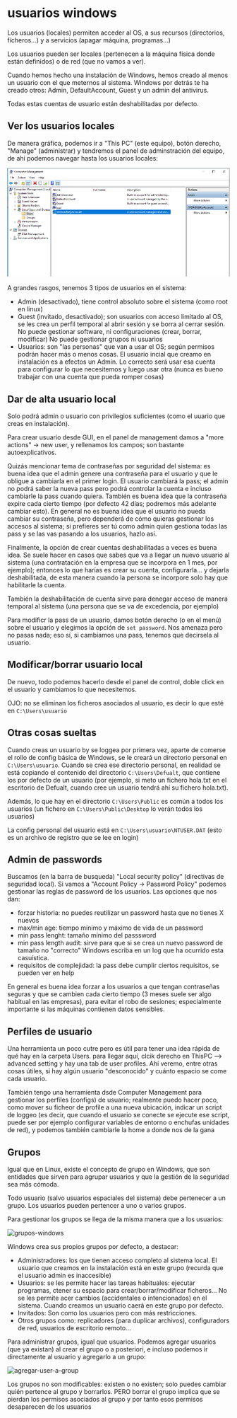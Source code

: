 # usuarios windows
Los usuarios (locales) permiten acceder al OS, a sus recursos
(directorios, ficheros...) y a servicios (apagar máquina, programas...)

Los usuarios pueden ser locales (pertenecen a la máquina física donde están
definidos) o de red (que no vamos a ver).

Cuando hemos hecho una instalación de Windows, hemos creado al menos
un usuario con el que meternos al sistema. Windows por detrás te ha creado
otros: Admin, DefaultAccount, Guest y un admin del antivirus.

Todas estas cuentas de usuario están deshabilitadas por defecto.

## Ver los usuarios locales
De manera gráfica, podemos ir a "This PC" (este equipo), botón derecho,
"Manage" (administrar) y tendremos el panel de adminstración del equipo,
de ahí podemos navegar hasta los usuarios locales:

![winCompMGMT](./images/computerManagement.jpg "winCompMGMT")

<!-- También podemos verlos con con PowerShell (la terminal de windows) via

```powershell
Get-Localuser
```

o con

```powershell
Get-WmiObject Win32_UserAccount
``` -->

A grandes rasgos, tenemos 3 tipos de usuarios en el sistema:
- Admin (desactivado), tiene control absoluto sobre el sistema (como root
    en linux)
- Guest (invitado, desactivado); son usuarios con acceso limitado al OS,
    se les crea un perfil temporal al abrir sesión y se borra al cerrar sesión.
    No puede gestionar software, ni configuraciones (crear, borrar, modificar)
    No puede gestionar grupos ni usuarios
- Usuarios: son "las personas" que van a usar el OS; según permisos
    podrán hacer más o menos cosas. El usuario incial que creamo en instalación
    es a efectos un Admin. Lo correcto será usar esa cuenta para configurar
    lo que necesitemos y luego usar otra (nunca es bueno trabajar con una
    cuenta que pueda romper cosas)

## Dar de alta usuario local
Solo podrá admin o usuario con privilegios suficientes (como el uuario que
creas en instalación).

Para crear usuario desde GUI, en el panel de management damos a "more actions"
-> new user, y rellenamos los campos; son bastante autoexplicativos.

Quizás mencionar tema de contraseñas por seguridad del sistema: es buena idea
que el admin genere una contraseña para el usuario y que le obligue a cambiarla
en el primer login. El usuario cambiará la pass; el admin no podrá saber
la nueva pass pero podrá controlar la cuenta e incluso cambiarle la pass
cuando quiera. También es buena idea que la contraseña expire cada cierto
tiempo (por defecto 42 días; podremos más adelante cambiar esto). En general no
es buena idea que el usuario no pueda cambiar su contraseña, pero dependerá
de cómo quieras gestionar los accesos al sistema; si prefieres ser tú
como admin quien gestiona todas las pass y se las vas pasando a los usuarios,
hazlo así.

Finalmente, la opción de crear cuentas deshabilitadas a veces es buena idea.
Se suele hacer en casos que sabes que va a llegar un nuevo usuario al sistema
(una contratación en la empresa que se incorpora en 1 mes, por ejemplo);
entonces lo que harías es crear su cuenta, configurarla... y dejarla 
deshabilitada, de esta manera cuando la persona se incorpore solo hay que
habilitarle la cuenta.

También la deshabilitación de cuenta sirve para denegar acceso de manera
temporal al sistema (una persona que se va de excedencia, por ejemplo)

<!-- Podemos también crear usuario via PowerShell con:

```powershell
# crear usuario local con contraseña
New-LocalUser usuario -Password Retamar1@
# crear usuario local con contraseña segura
$pass=ConvertTo-SecureString "Retamar1a" -asplaintext -force
New-LocalUser usuario -Password $pass
# crear usuario local con la contraseña enmascarada
$pass = Read-Host -AsSecureString
New-LocalUser usuario -Password $pass

---- opts---

AccountExpires           {}     
AccountNeverExpires      {}     
Description              {}     
Disabled                 {}     
FullName                 {}     
Name                     {}     
Password                 {}     
NoPassword               {}     
PasswordNeverExpires     {}     
UserMayNotChangePassword {}     
Verbose                  {vb}   
Debug                    {db}   
ErrorAction              {ea}   
WarningAction            {wa}   
InformationAction        {infa} 
ErrorVariable            {ev}   
WarningVariable          {wv}   
InformationVariable      {iv}   
OutVariable              {ov}   
OutBuffer                {ob}   
PipelineVariable         {pv}   
WhatIf                   {wi}   
Confirm                  {cf}
``` -->

Para modificr la pass de un usuario, damos botón derecho (o en el menú) sobre el 
usuario y elegimos la opción de ``set password``. Nos amenaza pero
no pasas nada; eso sí, si cambiamos una pass, tenemos que decirsela al usuario.

## Modificar/borrar usuario local
De nuevo, todo podemos hacerlo desde el panel de control, doble click en
el usuario y cambiamos lo que necesitemos.

OJO: no se eliminan los ficheros asociados al usuario, es decir
lo que esté en `C:\Users\usuario`

## Otras cosas sueltas
Cuando creas un usuario by se loggea por primera vez, aparte de comerse
el rollo de config básica de Windows, se le creará un directorio
personal en `C:\Users\usuario`. Cuando se crea ese directorio personal,
en realidad se está copiando el contenido del directorio `C:\Users\Defualt`,
que contiene los por defecto de un usuario (por ejemplo, si meto un
fichero hola.txt en el escritorio de Defualt, cuando cree un usuario
tendrá ahí su fichero hola.txt).

Además, lo que hay en el directorio `C:\Users\Public` es común a todos los
usuarios (un fichero en `C:\Users\Public\Desktop` lo verán todos los
usuarios)

La config personal del usuario está en `C:\Users\usuario\NTUSER.DAT` 
(esto es un archivo de registro que se lee en login)

## Admin de passwords
Buscamos (en la barra de busqueda) "Local security policy" (directivas
de seguridad local). Si vamos a "Account Policy -> Password Policy" podemos
gestionar las reglas de password de los usuarios. Las opciones que nos dan:

- forzar historia: no puedes reutilizar un password hasta que no tienes X nuevos
- max/min age: tiempo mínimo y máximo de vida de un password
- min pass lenght: tamaño mínimo del passsword
- min pass length audit: sirve para que si se crea un nuevo password 
    de tamaño no "correcto" Windows escriba en un log que ha ocurrido esta
    casuística.
- requisitos de complejidad: la pass debe cumplir ciertos requisitos, se
    pueden ver en help

En general es buena idea forzar a los usuarios a que tengan contraseñas seguras
y que se cambien cada cierto tiempo (3 meses suele ser algo habitual en
las empresas), para evitar el robo de sesiones; especialmente importante
si las máquinas contienen datos sensibles.

## Perfiles de usuario
Una herramienta un poco cutre pero es útil para tener una idea rápida de
qué hay en la carpeta Users. para llegar aquí, 
clcik derecho en ThisPC --> advanced setting y hay una tab de user
profiles. Ahí veremo, entre otras cosas útiles, si hay algún
usuario "desconocido" y cuánto espacio se come cada usuario.


También tengo una herramienta dsde Computer Management para gestionar
los perfiles (configs) de usuario; realmente puedo hacer poco, como
mover su ficheor de profile a una nueva ubicación, indicar un script
de loggeo (es decir, que cuando el usuario se conecte se ejecute ese
script, puede ser por ejemplo configurar variables de entorno o
enchufas unidades de red), y podemos también cambiarle la home a donde nos 
de la gana

## Grupos
Igual que en Linux, existe el concepto de grupo en Windows, que son
entidades que sirven para agrupar usuarios y que la gestión de la
seguridad sea más cómoda.

Todo usuario (salvo usuarios espaciales del sistema) debe pertenecer a 
un grupo. Los usuarios pueden pertencer a uno o varios grupos.

Para gestionar los grupos se llega de la misma manera que a los usuarios:

![grupos-windows](./images/grupos-windows.jpg "grupos-windows")

Windows crea sus propios grupos por defecto, a destacar:
- Administradores: los que tienen acceso completo al sistema local. El usuario 
    que creamos en la instalación está en este grupo (recurda que el usuario 
    admin es inaccesible)
- Usuarios: se les permite hacer las tareas habituales: ejecutar programas, 
    ctener su espacio para crear/borrar/modificar ficheros... No se les 
    permite acer cambios (accidentales o intencionados) en el sistema.
    Cuando creamos un usuario caerá en este grupo por defecto.
- Invitados: Son como los usuarios pero con más restricciones.
- Otros grupos como: replicadores (para duplicar archivos), configuradors de
    red, usuarios de escritorio remoto...

Para administrar grupos, igual que usuarios. Podemos agregar usuarios
(que ya existan) al crear el grupo o a posteriori, e incluso podemos
ir directamente al usuario y agregarlo a un grupo:

![agregar-user-a-group](./images/agregar-usuario-a-grupo.jpg "agregar-user-a-group")

Los grupos no son modificables: existen o no existen; solo puedes cambiar
quién pertence al grupo y borrarlos. PERO borrar el grupo implica que se pierdan
los permisos asociados al grupo y por tanto esos permisos desaparecen de los
usuarios